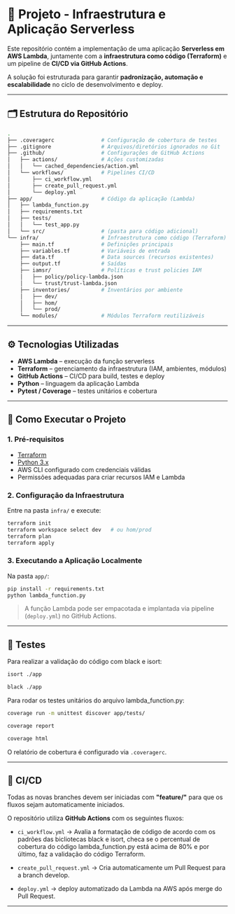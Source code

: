 # 📌 Projeto - Infraestrutura e Aplicação Serverless

Este repositório contém a implementação de uma aplicação **Serverless em AWS Lambda**, juntamente com a **infraestrutura como código (Terraform)** e um pipeline de **CI/CD via GitHub Actions**.  

A solução foi estruturada para garantir **padronização, automação e escalabilidade** no ciclo de desenvolvimento e deploy.  

---

## 🗂 Estrutura do Repositório

```bash
.
├── .coveragerc               # Configuração de cobertura de testes
├── .gitignore                # Arquivos/diretórios ignorados no Git
├── .github/                  # Configurações de GitHub Actions
│   ├── actions/              # Ações customizadas
│   │   └── cached_dependencies/action.yml
│   └── workflows/            # Pipelines CI/CD
│       ├── ci_workflow.yml
│       ├── create_pull_request.yml
│       └── deploy.yml
├── app/                      # Código da aplicação (Lambda)
│   ├── lambda_function.py
│   ├── requirements.txt
│   ├── tests/
│   │   └── test_app.py
│   └── src/                  # (pasta para código adicional)
└── infra/                    # Infraestrutura como código (Terraform)
    ├── main.tf               # Definições principais
    ├── variables.tf          # Variáveis de entrada
    ├── data.tf               # Data sources (recursos existentes)
    ├── output.tf             # Saídas
    ├── iamsr/                # Políticas e trust policies IAM
    │   ├── policy/policy-lambda.json
    │   └── trust/trust-lambda.json
    ├── inventories/          # Inventários por ambiente
    │   ├── dev/
    │   ├── hom/
    │   └── prod/
    └── modules/              # Módulos Terraform reutilizáveis
```

---

## ⚙️ Tecnologias Utilizadas

- **AWS Lambda** – execução da função serverless  
- **Terraform** – gerenciamento da infraestrutura (IAM, ambientes, módulos)  
- **GitHub Actions** – CI/CD para build, testes e deploy  
- **Python** – linguagem da aplicação Lambda  
- **Pytest / Coverage** – testes unitários e cobertura  

---

## 🚀 Como Executar o Projeto

### 1. Pré-requisitos
- [Terraform](https://developer.hashicorp.com/terraform/downloads)  
- [Python 3.x](https://www.python.org/downloads/)  
- AWS CLI configurado com credenciais válidas  
- Permissões adequadas para criar recursos IAM e Lambda  

### 2. Configuração da Infraestrutura
Entre na pasta `infra/` e execute:  

```bash
terraform init
terraform workspace select dev   # ou hom/prod
terraform plan
terraform apply
```

### 3. Executando a Aplicação Localmente
Na pasta `app/`:  

```bash
pip install -r requirements.txt
python lambda_function.py
```

> A função Lambda pode ser empacotada e implantada via pipeline (`deploy.yml`) no GitHub Actions.

---

## 🧪 Testes

Para realizar a validação do código com black e isort:

```bash
isort ./app
```
```bash
black ./app
```

Para rodar os testes unitários do arquivo lambda_function.py:

```bash
coverage run -m unittest discover app/tests/
```

```bash
coverage report
```

```bash
coverage html
```

O relatório de cobertura é configurado via `.coveragerc`.

---

## 🔄 CI/CD

Todas as novas branches devem ser iniciadas com **"feature/"** para que os fluxos sejam automaticamente iniciados.

O repositório utiliza **GitHub Actions** com os seguintes fluxos:  

- `ci_workflow.yml` → Avalia a formatação de código de acordo com os padrões das bicliotecas black e isort, checa se o percentual de cobertura do código lambda_function.py está acima de 80% e por último, faz a validação do código Terraform.

- `create_pull_request.yml` → Cria automaticamente um Pull Request para a branch develop.

- `deploy.yml` → deploy automatizado da Lambda na AWS após merge do Pull Request.

---


